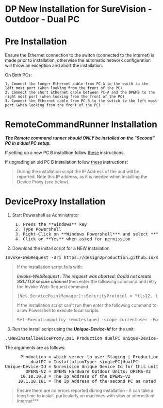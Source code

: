 # DP New Installation for SureVision - Outdoor - Dual PC

# Pre Installation
Ensure the Ethernet connection to the switch (connected to the internet) is made prior to installation, otherwise the automatic network configuration will throw an exception and abort the installation.

On Both PCs:

    1. Connect the longer Ethernet cable from PC-A to the swith to the left most port (when looking from the front of the PC)
    2. Connect the short Ethernet cable between PC-A and the DPEMS to the right most port (when looking from the front of the PC)
    3. Connect the Ethernet cable from PC-B to the swtich to the left most port (when looking from the front of the PC)

# RemoteCommandRunner Installation

***The Remote command runner should ONLY be installed on the "Second" PC in a dual PC setup.***

If setting up a new PC B installtion follow [these](https://design2production.github.io/scoop/new-rcr-install-surevision-outdoor-pc.html) instructions.

If upgrading an old PC B installation follow [these](https://design2production.github.io/scoop/upgrade-rcr-install-surevision-outdoor-pc.html) instructions:

> During the installation script the IP Address of the unit will be reported. Note this IP address, as it is needed when installing the Device Proxy (see below).

# DeviceProxy Installation

1. Start Powershell as Administrator
<pre>
    1. Press the **Windows** key
    2. Type Powershell
    3. Right-Click on **Windows Powershell*** and select **"Run As Administrator"**
    4. Click on **Yes** when asked for permission
</pre>

2. Download the install script for a NEW installation
<pre>
Invoke-WebRequest -Uri https://design2production.github.io/scoop/NewInstallDeviceProxy.ps1 -OutFile NewInstallDeviceProxy.ps1
</pre>

> If the installation script fails with:
>
> ***Invoke-WebRequest : The request was aborted: Could not create SSL/TLS secure channel***
> then enter the following command and retry the Invoke-Web-Request command
> <pre>
> [Net.ServicePointManager]::SecurityProtocol = "tls12, tls11, tls"
> </pre>
> If the installation script can't run then enter the following command to allow Powershell to execute local scripts.
> <pre>
> Set-Executionpolicy remotesigned -scope currentuser -Force 
> </pre>

3. Run the install script using the ***Unique-Device-Id*** for the unit:

<pre>.\NewInstallDeviceProxy.ps1 Production dualPC Unique-Device-Id DPEMS-V2 10.10.10.3 10.1.10.101</pre> 

The arguments are as follows:
<pre>
      Production = which server to use: Staging | Production
          dualPC = InstallationType: singlePC|dualPC
Unique-Device-Id = Surevision Unique Device Id for this unit
        DPEMS-V2 = DPEMS Hardware Outdoor Units: DPEMS-V2
      10.10.10.3 = The Ip Address of the DPEMS-V2
     10.1.10.101 = The Ip Address of the second PC as noted down when installing the RemoteCommandRunner above
</pre>

> Ensure there are no errors reported during installation - it can take a long time to install, particularly on machines with slow or intermittant internet***